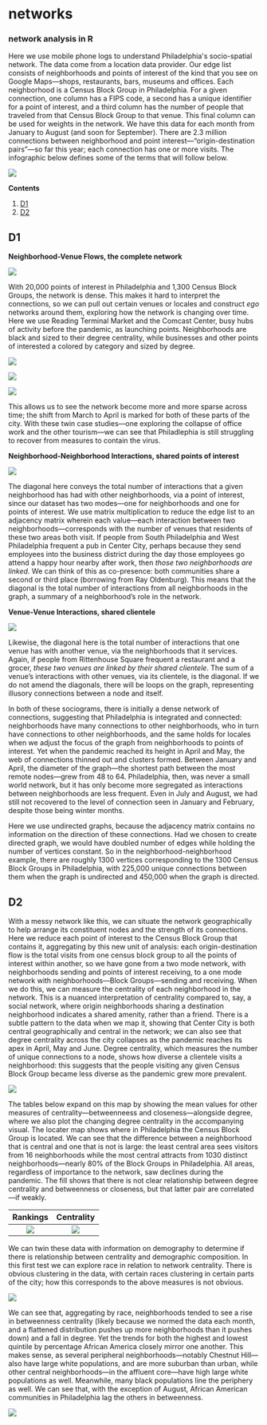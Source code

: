 # networks
### network analysis in R

Here we use mobile phone logs to understand Philadelphia's socio-spatial network. The data come from a location data provider. Our edge list consists of neighborhoods and points of interest of the kind that you see on Google Maps—shops, restaurants, bars, museums and offices. Each neighborhood is a Census Block Group in Philadelphia. For a given connection, one column has a FIPS code, a second has a unique identifier for a point of interest, and a third column has the number of people that traveled from that Census Block Group to that venue. This final column can be used for weights in the network. We have this data for each month from January to August (and soon for September). There are 2.3 million connections between neighborhood and point interest—“origin-destination pairs”—so far this year; each connection has one or more visits. The infographic below defines some of the terms that will follow below.  

![](viz/infographic.gif)

**Contents**

1. [D1](#D1)
2. [D2](#D2)

## D1

**Neighborhood-Venue Flows, the complete network**

![](viz/agg_graphopt.png)

With 20,000 points of interest in Philadelphia and 1,300 Census Block Groups, the network is dense. This makes it hard to interpret the connections, so we can pull out certain venues or locales and construct *ego* networks around them, exploring how the network is changing over time. Here we use Reading Terminal Market and the Comcast Center, busy hubs of activity before the pandemic, as launching points. Neighborhoods are black and sized to their degree centrality, while businesses and other points of interested a colored by category and sized by degree.

![](viz/cmap.png)

![](viz/poi_comcast.gif)

![](viz/poi_reading.gif)

This allows us to see the network become more and more sparse across time; the shift from March to April is marked for both of these parts of the city. With these twin case studies—one exploring the collapse of office work and the other tourism—we can see that Philadlephia is still struggling to recover from measures to contain the virus.

**Neighborhood-Neighborhood Interactions, shared points of interest**

![](viz/mode_one.gif)

The diagonal here conveys the total number of interactions that a given neighborhood has had with other neighborhoods, via a point of interest, since our dataset has two modes—one for neighborhoods and one for points of interest. We use matrix multiplication to reduce the edge list to an adjacency matrix wherein each value—each interaction between two neighborhoods—corresponds with the number of venues that residents of these two areas both visit. If people from South Philadelphia and West Philadelphia frequent a pub in Center City, perhaps because they send employees into the business district during the day those employees go attend a happy hour nearby after work, then *those two neighborhoods are linked*. We can think of this as co-presence: both communities share a second or third place (borrowing from Ray Oldenburg). This means that the diagonal is the total number of interactions from all neighborhoods in the graph, a summary of a neighborhood’s role in the network.  

**Venue-Venue Interactions, shared clientele**

![](viz/mode_two.gif)

Likewise, the diagonal here is the total number of interactions that one venue has with another venue, via the neighborhoods that it services. Again, if people from Rittenhouse Square frequent a restaurant and a grocer, *these two venues are linked by their shared clientele*. The sum of a venue’s interactions with other venues, via its clientele, is the diagonal. If we do not amend the diagonals, there will be loops on the graph, representing illusory connections between a node and itself.  

In both of these sociograms, there is initially a dense network of connections, suggesting that Philadelphia is integrated and connected: neighborhoods have many connections to other neighborhoods, who in turn have connections to other neighborhoods, and the same holds for locales when we adjust the focus of the graph from neighborhoods to points of interest. Yet when the pandemic reached its height in April and May, the web of connections thinned out and clusters formed. Between January and April, the diameter of the graph—the shortest path between the most remote nodes—grew from 48 to 64. Philadelphia, then, was never a small world network, but it has only become more segregated as interactions between neighborhoods are less frequent. Even in July and August, we had still not recovered to the level of connection seen in January and February, despite those being winter months.

Here we use undirected graphs, because the adjacency matrix contains no information on the direction of these connections. Had we chosen to create directed graph, we would have doubled number of edges while holding the number of vertices constant. So in the neighborhood-neighborhood example, there are roughly 1300 vertices corresponding to the 1300 Census Block Groups in Philadelphia, with 225,000 unique connections between them when the graph is undirected and 450,000 when the graph is directed.        

## D2

With a messy network like this, we can situate the network geographically to help arrange its constituent nodes and the strength of its connections. Here we reduce each point of interest to the Census Block Group that contains it, aggregating by this new unit of analysis: each origin-destination flow is the total visits from one census block group to all the points of interest within another, so we have gone from a two mode network, with neighborhoods sending and points of interest receiving, to a one mode network with neighborhoods—Block Groups—sending and receiving. When we do this, we can measure the centrality of each neighborhood in the network. This is a nuanced interpretation of centrality compared to, say, a social network, where origin neighborhoods sharing a destination neighborhood indicates a shared amenity, rather than a friend. There is a subtle pattern to the data when we map it, showing that Center City is both central geographically and central in the network; we can also see that degree centrality across the city collapses as the pandemic reaches its apex in April, May and June. Degree centrality, which measures the number of unique connections to a node, shows how diverse a clientele visits a neighborhood: this suggests that the people visiting any given Census Block Group became less diverse as the pandemic grew more prevalent.     

![](viz/degri.gif)

The tables below expand on this map by showing the mean values for other measures of centrality—betweenneess and closeness—alongside degree, where we also plot the changing degree centrality in the accompanying visual. The locater map shows where in Philadelphia the Census Block Group is located. We can see that the difference between a neighborhood that is central and one that is not is large: the least central area sees visitors from 16 neighborhoods while the most central attracts from 1030 distinct neighborhoods—nearly 80% of the Block Groups in Philadelphia. All areas, regardless of importance to the network, saw declines during the pandemic. The fill shows that there is not clear relationship between degree centrality and betweenness or closeness, but that latter pair are correlated—if weakly.

Rankings             |  Centrality
:-------------------------:|:-------------------------:
![](viz/best.png)|![](viz/worst.png)

We can twin these data with information on demography to determine if there is relationship between centrality and demographic composition. In this first test we can explore race in relation to network centrality. There is obvious clustering in the data, with certain races clustering in certain parts of the city; how this corresponds to the above measures is not obvious.

![](viz/demography.png)

We can see that, aggregating by race, neighborhoods tended to see a rise in betweenness centrality (likely because we normed the data each month, and a flattened distribution pushes up more neighborhoods than it pushes down) and a fall in degree. Yet the trends for both the highest and lowest quintile by percentage African America closely mirror one another. This makes sense, as several peripheral neighborhoods—notably Chestnut Hill—also have large white populations, and are more suburban than urban, while other central neighborhoods—in the affluent core—have high large white populations as well. Meanwhile, many black populations line the periphery as well. We can see that, with the exception of August, African American communities in Philadelphia lag the others in betweenness.

![](viz/relationships.png)
